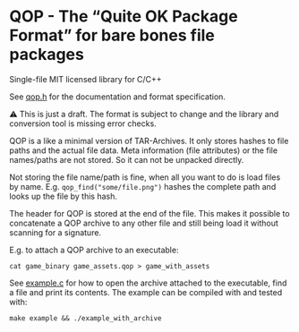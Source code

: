 # QOP - The “Quite OK Package Format” for bare bones file packages

Single-file MIT licensed library for C/C++

See [qop.h](https://github.com/phoboslab/qop/blob/master/qop.h) for
the documentation and format specification.

⚠️ This is just a draft. The format is subject to change and the library and
conversion tool is missing error checks.

QOP is a like a minimal version of TAR-Archives. It only stores hashes to 
file paths and the actual file data. Meta information (file attributes) or 
the file names/paths are not stored. So it can not be unpacked directly.

Not storing the file name/path is fine, when all you want to do is load files by
name. E.g. `qop_find("some/file.png")` hashes the complete path and looks up the
file by this hash.

The header for QOP is stored at the end of the file. This makes it possible to
concatenate a QOP archive to any other file and still being load it without
scanning for a signature.

E.g. to attach a QOP archive to an executable:

`cat game_binary game_assets.qop > game_with_assets`

See [example.c](https://github.com/phoboslab/qop/blob/master/example.c) for how
to open the archive attached to the executable, find a file and print its 
contents. The example can be compiled with and tested with:

`make example && ./example_with_archive`
